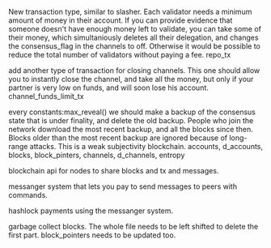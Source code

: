 New transaction type, similar to slasher.
Each validator needs a minimum amount of money in their account.
If you can provide evidence that someone doesn't have enough money left to validate, you can take some of their money, which simultaniously deletes all their delegation, and changes the consensus_flag in the channels to off.
Otherwise it would be possible to reduce the total number of validators without paying a fee.
repo_tx

add another type of transaction for closing channels. This one should allow you to instantly close the channel, and take all the money, but only if your partner is very low on funds, and will soon lose his account.
channel_funds_limit_tx



every constants:max_reveal() we should make a backup of the consensus state that is under finality, and delete the old backup.
People who join the network download the most recent backup, and all the blocks since then. Blocks older than the most recent backup are ignored because of long-range attacks. This is a weak subjectivity blockchain.
accounts, d_accounts, blocks, block_pinters, channels, d_channels, entropy

blockchain api for nodes to share blocks and tx and messages.

messanger system that lets you pay to send messages to peers with commands.

hashlock payments using the messanger system.

garbage collect blocks. The whole file needs to be left shifted to delete the first part. block_pointers needs to be updated too. 